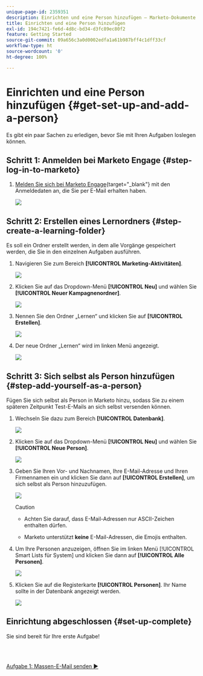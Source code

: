 ```yaml
---
unique-page-id: 2359351
description: Einrichten und eine Person hinzufügen – Marketo-Dokumente – Produktdokumentation
title: Einrichten und eine Person hinzufügen
exl-id: 194c7421-fe6d-4d8c-bd34-d3fc89ec80f2
feature: Getting Started
source-git-commit: 09a656c3a0d0002edfa1a61b987bff4c1dff33cf
workflow-type: ht
source-wordcount: '0'
ht-degree: 100%

---
```


# Einrichten und eine Person hinzufügen {#get-set-up-and-add-a-person}

Es gibt ein paar Sachen zu erledigen, bevor Sie mit Ihren Aufgaben loslegen können.

## Schritt 1: Anmelden bei Marketo Engage {#step-log-in-to-marketo}

1. [Melden Sie sich bei Marketo Engage](https://app.marketo.com){target="_blank"} mit den Anmeldedaten an, die Sie per E-Mail erhalten haben.

   ![](assets/get-set-up-and-add-a-person-1.png)

## Schritt 2: Erstellen eines Lernordners {#step-create-a-learning-folder}

Es soll ein Ordner erstellt werden, in dem alle Vorgänge gespeichert werden, die Sie in den einzelnen Aufgaben ausführen.

1. Navigieren Sie zum Bereich **[!UICONTROL Marketing-Aktivitäten]**.

   ![](assets/get-set-up-and-add-a-person-2.png)

1. Klicken Sie auf das Dropdown-Menü **[!UICONTROL Neu]** und wählen Sie **[!UICONTROL Neuer Kampagnenordner]**.

   ![](assets/get-set-up-and-add-a-person-3.png)

1. Nennen Sie den Ordner „Lernen“ und klicken Sie auf **[!UICONTROL Erstellen]**.

   ![](assets/get-set-up-and-add-a-person-4.png)

1. Der neue Ordner „Lernen“ wird im linken Menü angezeigt.

   ![](assets/get-set-up-and-add-a-person-5.png)

## Schritt 3: Sich selbst als Person hinzufügen {#step-add-yourself-as-a-person}

Fügen Sie sich selbst als Person in Marketo hinzu, sodass Sie zu einem späteren Zeitpunkt Test-E-Mails an sich selbst versenden können.

1. Wechseln Sie dazu zum Bereich **[!UICONTROL Datenbank]**.

   ![](assets/get-set-up-and-add-a-person-6.png)

1. Klicken Sie auf das Dropdown-Menü **[!UICONTROL Neu]** und wählen Sie **[!UICONTROL Neue Person]**.

   ![](assets/get-set-up-and-add-a-person-7.png)

1. Geben Sie Ihren Vor- und Nachnamen, Ihre E-Mail-Adresse und Ihren Firmennamen ein und klicken Sie dann auf **[!UICONTROL Erstellen]**, um sich selbst als Person hinzuzufügen.

   ![](assets/get-set-up-and-add-a-person-8.png)

   >[!CAUTION]
   >
   >* Achten Sie darauf, dass E-Mail-Adressen nur ASCII-Zeichen enthalten dürfen.
   >
   >* Marketo unterstützt **keine** E-Mail-Adressen, die Emojis enthalten.

1. Um Ihre Personen anzuzeigen, öffnen Sie im linken Menü [!UICONTROL Smart Lists für System] und klicken Sie dann auf **[!UICONTROL Alle Personen]**.

   ![](assets/get-set-up-and-add-a-person-9.png)

1. Klicken Sie auf die Registerkarte **[!UICONTROL Personen]**. Ihr Name sollte in der Datenbank angezeigt werden.

   ![](assets/get-set-up-and-add-a-person-10.png)

## Einrichtung abgeschlossen {#set-up-complete}

Sie sind bereit für Ihre erste Aufgabe!

<br> 

[Aufgabe 1: Massen-E-Mail senden ►](/help/marketo/getting-started/quick-wins/send-an-email.md)
